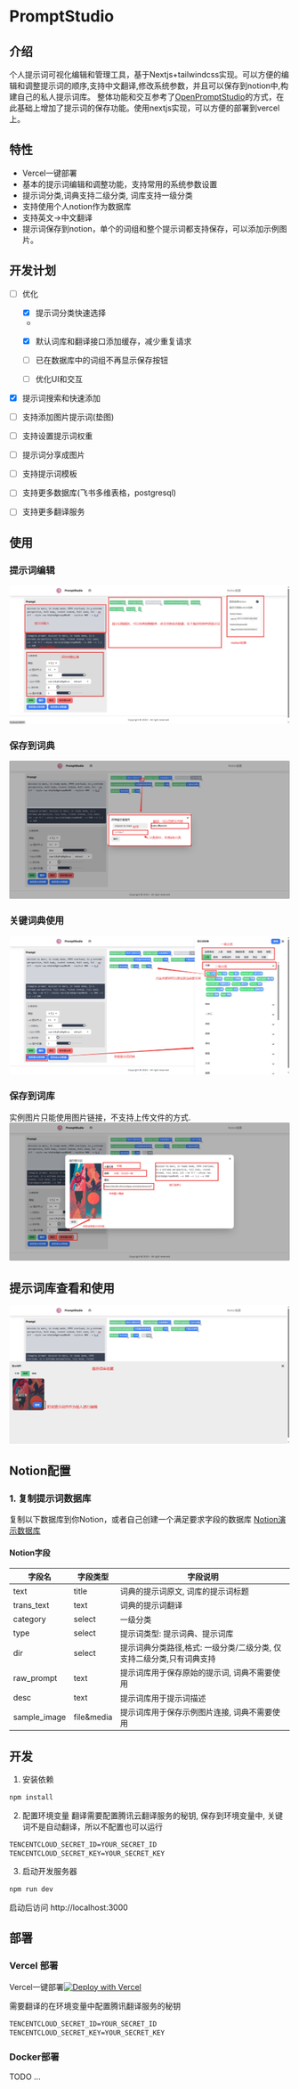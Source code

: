 # PromptStudio

## 介绍

个人提示词可视化编辑和管理工具，基于Nextjs+tailwindcss实现。可以方便的编辑和调整提示词的顺序,支持中文翻译,修改系统参数，并且可以保存到notion中,构建自己的私人提示词库。
整体功能和交互参考了[OpenPromptStudio](https://github.com/Moonvy/OpenPromptStudio)的方式，在此基础上增加了提示词的保存功能。使用nextjs实现，可以方便的部署到vercel上。

## 特性

- Vercel一键部署
- 基本的提示词编辑和调整功能，支持常用的系统参数设置
- 提示词分类,词典支持二级分类, 词库支持一级分类
- 支持使用个人notion作为数据库
- 支持英文->中文翻译
- 提示词保存到notion，单个的词组和整个提示词都支持保存，可以添加示例图片。

## 开发计划

- [ ] 优化

    - [x] 提示词分类快速选择
    - 
    - [x] 默认词库和翻译接口添加缓存，减少重复请求

    - [ ] 已在数据库中的词组不再显示保存按钮
    
    - [ ] 优化UI和交互

- [x] 提示词搜索和快速添加

- [ ] 支持添加图片提示词(垫图)

- [ ] 支持设置提示词权重

- [ ] 提示词分享成图片

- [ ] 支持提示词模板

- [ ] 支持更多数据库(飞书多维表格，postgresql)

- [ ] 支持更多翻译服务

## 使用

### 提示词编辑

![基本编辑功能](docs/asset/img.png)

### 保存到词典

![保存到词典](docs/asset/img_1.png)

### 关键词典使用

![词典关键词的使用](docs/asset/img_2.png)

### 保存到词库

实例图片只能使用图片链接，不支持上传文件的方式.
![保存到词库](docs/asset/img_3.png)

## 提示词库查看和使用

![提示词库查看和使用](docs/asset/img_4.png)

## Notion配置

### 1. 复制提示词数据库

复制以下数据库到你Notion，或者自己创建一个满足要求字段的数据库
[Notion演示数据库](https://wide-samba-0b3.notion.site/09ace004e8fc4e95afdfbfc5a689f9ea?v=e62cd1c4760c4b3a9d4a32c23d80eeb4&pvs=4)

#### Notion字段

| 字段名          | 字段类型       | 字段说明                                   |
|--------------|------------|----------------------------------------|
| text         | title      | 词典的提示词原文, 词库的提示词标题                     |
| trans_text   | text       | 词典的提示词翻译                               |
| category     | select     | 一级分类                                   |
| type         | select     | 提示词类型: 提示词典、提示词库                       |
| dir          | select     | 提示词典分类路径,格式: 一级分类/二级分类, 仅支持二级分类,只有词典支持 |
| raw_prompt   | text       | 提示词库用于保存原始的提示词, 词典不需要使用                |
| desc         | text       | 提示词库用于提示词描述                            |
| sample_image | file&media | 提示词库用于保存示例图片连接, 词典不需要使用                |

## 开发

1. 安装依赖
``` bash
npm install
```
2. 配置环境变量
翻译需要配置腾讯云翻译服务的秘钥, 保存到环境变量中, 关键词不是自动翻译，所以不配置也可以运行
``` dotenv
TENCENTCLOUD_SECRET_ID=YOUR_SECRET_ID
TENCENTCLOUD_SECRET_KEY=YOUR_SECRET_KEY
```

3. 启动开发服务器

```bash
npm run dev
```
启动后访问 http://localhost:3000


## 部署

### Vercel 部署

Vercel一键部署[![Deploy with Vercel](https://vercel.com/button)](https://vercel.com/new/import?s=https%3A%2F%2Fgithub.com%2Fpyronn%2Fprompt-studio&hasTrialAvailable=1&showOptionalTeamCreation=false&project-name=prompt-studio&framework=nextjs&totalProjects=1&remainingProjects=1)

需要翻译的在环境变量中配置腾讯翻译服务的秘钥
``` dotenv
TENCENTCLOUD_SECRET_ID=YOUR_SECRET_ID
TENCENTCLOUD_SECRET_KEY=YOUR_SECRET_KEY
```

### Docker部署

TODO ...
